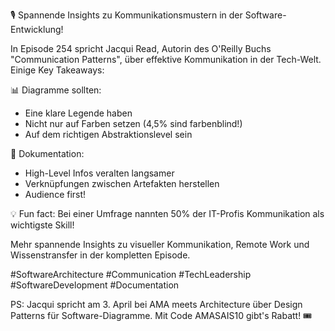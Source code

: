 🎙️ Spannende Insights zu Kommunikationsmustern in der Software-Entwicklung!

In Episode 254 spricht Jacqui Read, Autorin des O'Reilly Buchs "Communication Patterns", über effektive Kommunikation in der Tech-Welt. Einige Key Takeaways:

📊 Diagramme sollten:
- Eine klare Legende haben
- Nicht nur auf Farben setzen (4,5% sind farbenblind!)
- Auf dem richtigen Abstraktionslevel sein

📝 Dokumentation:
- High-Level Infos veralten langsamer
- Verknüpfungen zwischen Artefakten herstellen
- Audience first!

💡 Fun fact: Bei einer Umfrage nannten 50% der IT-Profis Kommunikation als wichtigste Skill!

Mehr spannende Insights zu visueller Kommunikation, Remote Work und Wissenstransfer in der kompletten Episode.

#SoftwareArchitecture #Communication #TechLeadership #SoftwareDevelopment #Documentation

PS: Jacqui spricht am 3. April bei AMA meets Architecture über Design Patterns für Software-Diagramme. Mit Code AMASAIS10 gibt's Rabatt! 🎟️